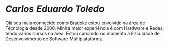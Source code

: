 <H1><i>Carlos Eduardo Toledo</i></H1>

Olá sou mais conhecido como <u>Bradoke</u> estou envolvido na área de Técnologia desde 2000.
Minha maior experiência é com Hardware e Redes, tendo vários cursos na área.
Estou cursando no momento a Faculdade de Desenvolvimento de Software Multiplataforma.

